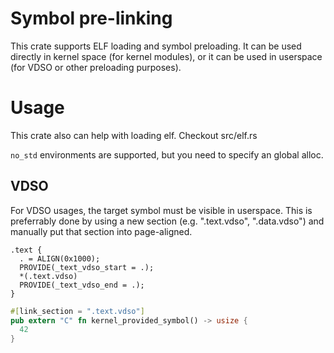 # Symbol pre-linking

This crate supports ELF loading and symbol preloading. It can be used directly in kernel space (for kernel modules), or it can be used in userspace (for VDSO or other preloading purposes).

# Usage

This crate also can help with loading elf. Checkout src/elf.rs

`no_std` environments are supported, but you need to specify an global alloc.

## VDSO

For VDSO usages, the target symbol must be visible in userspace. This is preferrably done by using a new section (e.g. ".text.vdso", ".data.vdso") and manually put that section into page-aligned.

```linker
.text {
  . = ALIGN(0x1000);
  PROVIDE(_text_vdso_start = .);
  *(.text.vdso)
  PROVIDE(_text_vdso_end = .);
}
```

```rust
#[link_section = ".text.vdso"]
pub extern "C" fn kernel_provided_symbol() -> usize {
  42
}
```